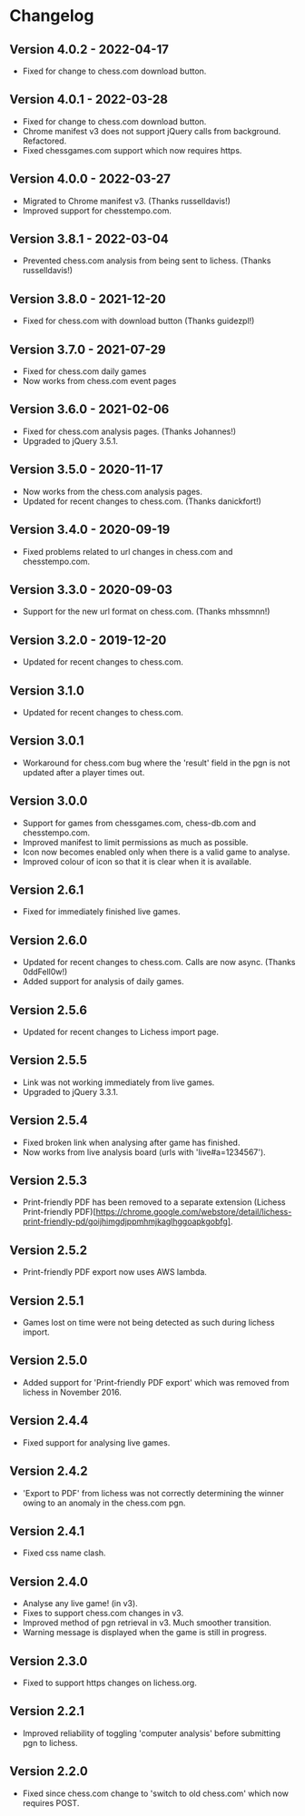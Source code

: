 # Changelog

## Version 4.0.2 - 2022-04-17
* Fixed for change to chess.com download button.

## Version 4.0.1 - 2022-03-28
* Fixed for change to chess.com download button.
* Chrome manifest v3 does not support jQuery calls from background. Refactored.
* Fixed chessgames.com support which now requires https.

## Version 4.0.0 - 2022-03-27
* Migrated to Chrome manifest v3. (Thanks russelldavis!)
* Improved support for chesstempo.com.

## Version 3.8.1 - 2022-03-04
* Prevented chess.com analysis from being sent to lichess. (Thanks russelldavis!)

## Version 3.8.0 - 2021-12-20
* Fixed for chess.com with download button (Thanks guidezpl!)

## Version 3.7.0 - 2021-07-29
* Fixed for chess.com daily games
* Now works from chess.com event pages 

## Version 3.6.0 - 2021-02-06
* Fixed for chess.com analysis pages. (Thanks Johannes!)
* Upgraded to jQuery 3.5.1.

## Version 3.5.0 - 2020-11-17
* Now works from the chess.com analysis pages.
* Updated for recent changes to chess.com. (Thanks danickfort!)

## Version 3.4.0 - 2020-09-19
* Fixed problems related to url changes in chess.com and chesstempo.com.

## Version 3.3.0 - 2020-09-03
* Support for the new url format on chess.com. (Thanks mhssmnn!)

## Version 3.2.0 - 2019-12-20
* Updated for recent changes to chess.com.

## Version 3.1.0
* Updated for recent changes to chess.com.

## Version 3.0.1
* Workaround for chess.com bug where the 'result' field in the pgn is not updated after a player times out.

## Version 3.0.0
* Support for games from chessgames.com, chess-db.com and chesstempo.com.
* Improved manifest to limit permissions as much as possible.
* Icon now becomes enabled only when there is a valid game to analyse.
* Improved colour of icon so that it is clear when it is available.

## Version 2.6.1
* Fixed for immediately finished live games.

## Version 2.6.0
* Updated for recent changes to chess.com. Calls are now async. (Thanks 0ddFell0w!)
* Added support for analysis of daily games.

## Version 2.5.6
* Updated for recent changes to Lichess import page.

## Version 2.5.5

* Link was not working immediately from live games.  
* Upgraded to jQuery 3.3.1.

## Version 2.5.4

* Fixed broken link when analysing after game has finished.
* Now works from live analysis board (urls with 'live#a=1234567').

## Version 2.5.3

* Print-friendly PDF has been removed to a separate extension (Lichess Print-friendly PDF)[https://chrome.google.com/webstore/detail/lichess-print-friendly-pd/goijhimgdjppmhmjkaglhggoapkgobfg].

## Version 2.5.2

* Print-friendly PDF export now uses AWS lambda.

## Version 2.5.1

* Games lost on time were not being detected as such during lichess import.

## Version 2.5.0

* Added support for 'Print-friendly PDF export' which was removed from lichess in November 2016.

## Version 2.4.4

* Fixed support for analysing live games.

## Version 2.4.2

* 'Export to PDF' from lichess was not correctly determining the winner owing to an anomaly in the chess.com pgn.

## Version 2.4.1

* Fixed css name clash.

## Version 2.4.0

* Analyse any live game! (in v3).
* Fixes to support chess.com changes in v3.
* Improved method of pgn retrieval in v3. Much smoother transition.
* Warning message is displayed when the game is still in progress.

## Version 2.3.0

* Fixed to support https changes on lichess.org.

## Version 2.2.1

* Improved reliability of toggling 'computer analysis' before submitting pgn to lichess.

## Version 2.2.0

* Fixed since chess.com change to 'switch to old chess.com' which now requires POST.
